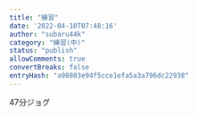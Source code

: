 ```yaml
---
title: "練習"
date: '2022-04-10T07:48:16'
author: "subaru44k"
category: "練習(中)"
status: "publish"
allowComments: true
convertBreaks: false
entryHash: "a90803e94f5cce1efa5a3a796dc22938"
---
```

47分ジョグ
